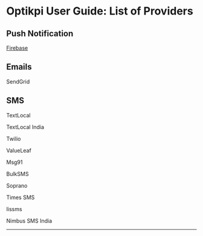 # Optikpi User Guide: List of Providers

## Push Notification&#x20;

[Firebase  ](https://firebase.google.com)

## Emails

SendGrid

## SMS

TextLocal

TextLocal India

Twilio

ValueLeaf

Msg91

BulkSMS

Soprano

Times SMS

Iissms

Nimbus SMS India

****



